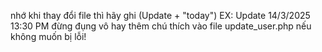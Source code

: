 nhớ khi thay đổi file thì hãy ghi (Update + "today") EX: Update 14/3/2025 13:30 PM
đừng đụng vô hay thêm chú thích vào file update_user.php nếu không muốn bị lỗi!
